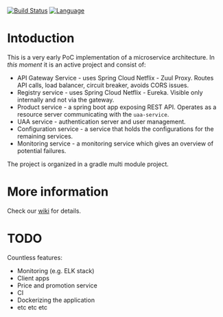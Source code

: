[![Build Status](https://api.travis-ci.org/Digital-Bulgaria/microservice-poc.svg?branch=master)](https://travis-ci.org/Digital-Bulgaria/microservice-poc)
[![Language](http://img.shields.io/badge/language-java-brightgreen.svg)](https://www.java.com/)


# Intoduction

This is a very early PoC implementation of a microservice architecture. 
In *this moment* it is an active project and consist of:

* API Gateway Service - uses Spring Cloud Netflix - Zuul Proxy. Routes API calls, load balancer, circuit breaker, avoids CORS issues.
* Registry service - uses Spring Cloud Netflix - Eureka. Visible only internally and not via the gateway.
* Product service - a spring boot app exposing REST API. Operates as a resource server communicating with the `uaa-service`.
* UAA service - authentication server and user management.
* Configuration service - a service that holds the configurations for the remaining services.
* Monitoring service - a monitoring service which gives an overview of potential failures.

The project is organized in a gradle multi module project.

# More information

Check our [wiki](https://github.com/REWE-Digital-Bulgaria/microservice-poc/wiki) for details.

# TODO

Countless features:

* Monitoring (e.g. ELK stack)
* Client apps 
* Price and promotion service
* CI
* Dockerizing the application
* etc etc etc
